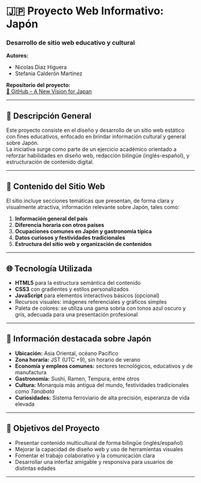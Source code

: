 # 🇯🇵 Proyecto Web Informativo: Japón

### Desarrollo de sitio web educativo y cultural

**Autores:**  
- Nicolas Diaz Higuera  
- Stefania Calderón Martinez  

**Repositorio del proyecto:**  
[🔗 GitHub – A New Vision for Japan](https://github.com/nicolashiguera17/a-new-vision-for-japan.git)

---

## 🧾 Descripción General

Este proyecto consiste en el diseño y desarrollo de un sitio web estático con fines educativos, enfocado en brindar información cultural y general sobre Japón.  
La iniciativa surge como parte de un ejercicio académico orientado a reforzar habilidades en diseño web, redacción bilingüe (inglés-español), y estructuración de contenido digital.

---

## 📑 Contenido del Sitio Web

El sitio incluye secciones temáticas que presentan, de forma clara y visualmente atractiva, información relevante sobre Japón, tales como:

1. **Información general del país**  
2. **Diferencia horaria con otros países**  
3. **Ocupaciones comunes en Japón y gastronomía típica**  
4. **Datos curiosos y festividades tradicionales**  
5. **Estructura del sitio web y organización de contenidos**

---

## 🌐 Tecnología Utilizada

- **HTML5** para la estructura semántica del contenido  
- **CSS3** con gradientes y estilos personalizados  
- **JavaScript** para elementos interactivos básicos (opcional)  
- Recursos visuales: imágenes referenciales y gráficos simples  
- Paleta de colores: se utiliza una gama sobria con tonos azul oscuro y gris, adecuada para una presentación profesional

---

## 🗾 Información destacada sobre Japón

- **Ubicación:** Asia Oriental, océano Pacífico  
- **Zona horaria:** JST (UTC +9), sin horario de verano  
- **Economía y empleos comunes:** sectores tecnológicos, educativos y de manufactura  
- **Gastronomía:** Sushi, Ramen, Tempura, entre otros  
- **Cultura:** Monarquía más antigua del mundo, festividades tradicionales como *Tanabata*  
- **Curiosidades:** Sistema ferroviario de alta precisión, esperanza de vida elevada

---

## 📌 Objetivos del Proyecto

- Presentar contenido multicultural de forma bilingüe (inglés/español)  
- Mejorar la capacidad de diseño web y uso de herramientas visuales  
- Fomentar el trabajo colaborativo y la comunicación clara  
- Desarrollar una interfaz amigable y responsiva para usuarios de distintas edades

---


